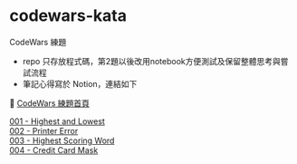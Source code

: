# codewars-kata
CodeWars 練題
 - repo 只存放程式碼，第2題以後改用notebook方便測試及保留整體思考與嘗試流程
 - 筆記心得寫於 Notion，連結如下

🦋 [CodeWars 練題首頁](https://www.notion.so/af6fb96285e942c4a223eab16475752e?v=043c58de22db4efea83138bcf25a6793)

[001 - Highest and Lowest](https://www.notion.so/001-Highest-and-Lowest-8473df326c5c470c9e147dcc9039ff16)  
[002 - Printer Error](https://www.notion.so/002-Printer-Error-168c9eff03f64f26b95654698060ea4d)  
[003 - Highest Scoring Word](https://www.notion.so/003-Highest-Scoring-Word-3682bfb6660b4ee18c232dae0dde9ba3)  
[004 - Credit Card Mask](https://www.notion.so/004-Credit-Card-Mask-eaadfa62234b4942b471302b137696a3)